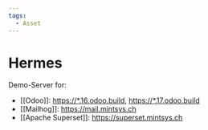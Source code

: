 ```yaml
---
tags:
  - Asset
---
```


# Hermes

Demo-Server for:

- [[Odoo]]: <https://*.16.odoo.build>, <https://*.17.odoo.build>
- [[Mailhog]]: <https://mail.mintsys.ch>
- [[Apache Superset]]: <https://superset.mintsys.ch>
